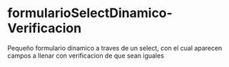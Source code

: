 # formularioSelectDinamico-Verificacion
Pequeño formulario dinamico a traves de un select, con el cual aparecen campos a llenar con verificacion de que sean iguales

